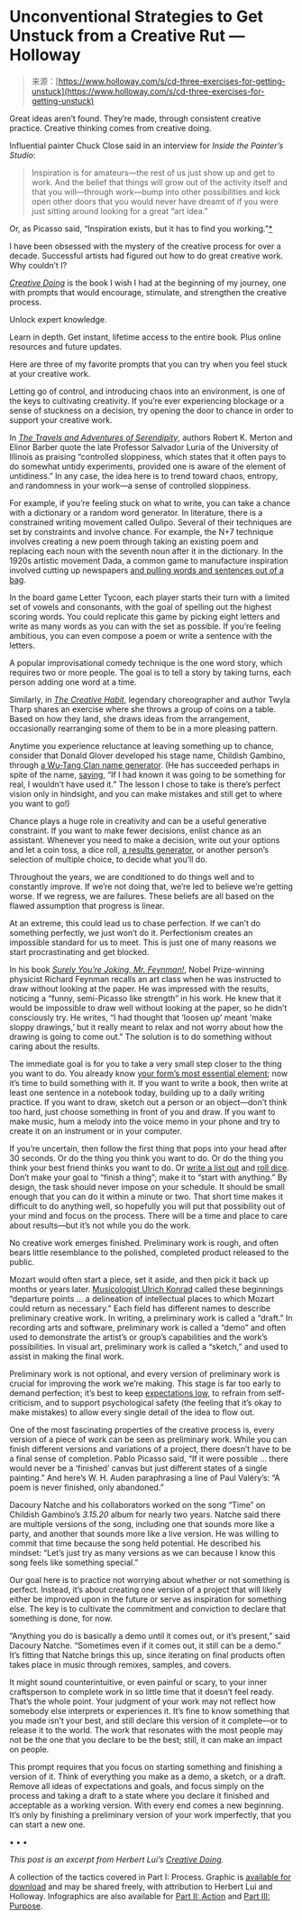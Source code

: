 <!--yml
category: 未分类
date: 2024-05-27 15:03:10
-->

# Unconventional Strategies to Get Unstuck from a Creative Rut — Holloway

> 来源：[https://www.holloway.com/s/cd-three-exercises-for-getting-unstuck](https://www.holloway.com/s/cd-three-exercises-for-getting-unstuck)

Great ideas aren’t found. They’re made, through consistent creative practice. Creative thinking comes from creative doing.

Influential painter Chuck Close said in an interview for *Inside the Painter’s Studio*:

> Inspiration is for amateurs—the rest of us just show up and get to work. And the belief that things will grow out of the activity itself and that you will—through work—bump into other possibilities and kick open other doors that you would never have dreamt of if you were just sitting around looking for a great “art idea.”

Or, as Picasso said, “Inspiration exists, but it has to find you working.”[*](https://libquotes.com/pablo-picasso/quote/lbx5g7f)

I have been obsessed with the mystery of the creative process for over a decade. Successful artists had figured out how to do great creative work. Why couldn’t I?

[*Creative Doing*](https://www.holloway.com/b/creative-doing) is the book I wish I had at the beginning of my journey, one with prompts that would encourage, stimulate, and strengthen the creative process.

Unlock expert knowledge.

Learn in depth. Get instant, lifetime access to the entire book. Plus online resources and future updates.

Here are three of my favorite prompts that you can try when you feel stuck at your creative work.

Letting go of control, and introducing chaos into an environment, is one of the keys to cultivating creativity. If you’re ever experiencing blockage or a sense of stuckness on a decision, try opening the door to chance in order to support your creative work.

In [*The Travels and Adventures of Serendipity*](https://press.princeton.edu/books/paperback/9780691126302/the-travels-and-adventures-of-serendipity), authors Robert K. Merton and Elinor Barber quote the late Professor Salvador Luria of the University of Illinois as praising “controlled sloppiness, which states that it often pays to do somewhat untidy experiments, provided one is aware of the element of untidiness.” In any case, the idea here is to trend toward chaos, entropy, and randomness in your work—a sense of controlled sloppiness.

For example, if you’re feeling stuck on what to write, you can take a chance with a dictionary or a random word generator. In literature, there is a constrained writing movement called Oulipo. Several of their techniques are set by constraints and involve chance. For example, the N+7 technique involves creating a new poem through taking an existing poem and replacing each noun with the seventh noun after it in the dictionary. In the 1920s artistic movement Dada, a common game to manufacture inspiration involved cutting up newspapers [and pulling words and sentences out of a bag](https://www.writing.upenn.edu/~afilreis/88v/tzara.html).

In the board game Letter Tycoon, each player starts their turn with a limited set of vowels and consonants, with the goal of spelling out the highest scoring words. You could replicate this game by picking eight letters and write as many words as you can with the set as possible. If you’re feeling ambitious, you can even compose a poem or write a sentence with the letters.

A popular improvisational comedy technique is the one word story, which requires two or more people. The goal is to tell a story by taking turns, each person adding one word at a time.

Similarly, in [*The Creative Habit*](https://www.amazon.com/Creative-Habit-Learn-Use-Life-dp-0743235274/dp/0743235274), legendary choreographer and author Twyla Tharp shares an exercise where she throws a group of coins on a table. Based on how they land, she draws ideas from the arrangement, occasionally rearranging some of them to be in a more pleasing pattern.

Anytime you experience reluctance at leaving something up to chance, consider that Donald Glover developed his stage name, Childish Gambino, through [a Wu-Tang Clan name generator](https://wutangclan.net/name-generator/). (He has succeeded perhaps in spite of the name, [saying](https://www.youtube.com/watch?v=gU1sTWIbw_Y), “If I had known it was going to be something for real, I wouldn’t have used it.” The lesson I chose to take is there’s perfect vision only in hindsight, and you can make mistakes and still get to where you want to go!)

Chance plays a huge role in creativity and can be a useful generative constraint. If you want to make fewer decisions, enlist chance as an assistant. Whenever you need to make a decision, write out your options and let a coin toss, a dice roll, [a results generator](https://www.randomresult.com/), or another person’s selection of multiple choice, to decide what you’ll do.

Throughout the years, we are conditioned to do things well and to constantly improve. If we’re not doing that, we’re led to believe we’re getting worse. If we regress, we are failures. These beliefs are all based on the flawed assumption that progress is linear.

At an extreme, this could lead us to chase perfection. If we can’t do something perfectly, we just won’t do it. Perfectionism creates an impossible standard for us to meet. This is just one of many reasons we start procrastinating and get blocked.

In his book [*Surely You’re Joking, Mr. Feynman!*](https://www.amazon.com/Surely-Youre-Joking-Mr-Feynman/dp/0393355624), Nobel Prize-winning physicist Richard Feynman recalls an art class when he was instructed to draw without looking at the paper. He was impressed with the results, noticing a “funny, semi-Picasso like strength” in his work. He knew that it would be impossible to draw well without looking at the paper, so he didn’t consciously try. He writes, “I had thought that ‘loosen up’ meant ‘make sloppy drawings,’ but it really meant to relax and not worry about how the drawing is going to come out.” The solution is to do something without caring about the results.

The immediate goal is for you to take a very small step closer to the thing you want to do. You already know [your form’s most essential element](https://www.holloway.com/g/creative-doing/sections/find-the-simplest-element-of-your-craft); now it’s time to build something with it. If you want to write a book, then write at least one sentence in a notebook today, building up to a daily writing practice. If you want to draw, sketch out a person or an object—don’t think too hard, just choose something in front of you and draw. If you want to make music, hum a melody into the voice memo in your phone and try to create it on an instrument or in your computer.

If you’re uncertain, then follow the first thing that pops into your head after 30 seconds. Or do the thing you think you want to do. Or do the thing you think your best friend thinks you want to do. Or [write a list out](https://www.holloway.com/g/creative-doing/sections/write-down-10-ideas) and [roll dice](/g/creative-doing/sections/roll-the-dice). Don’t make your goal to “finish a thing”; make it to “start with anything.” By design, the task should never impose on your schedule. It should be small enough that you can do it within a minute or two. That short time makes it difficult to do anything well, so hopefully you will put that possibility out of your mind and focus on the process. There will be a time and place to care about results—but it’s not while you do the work.

No creative work emerges finished. Preliminary work is rough, and often bears little resemblance to the polished, completed product released to the public.

Mozart would often start a piece, set it aside, and then pick it back up months or years later. [Musicologist Ulrich Konrad](https://www.newyorker.com/magazine/2006/07/24/the-storm-of-style) called these beginnings “departure points … a delineation of intellectual places to which Mozart could return as necessary.” Each field has different names to describe preliminary creative work. In writing, a preliminary work is called a “draft.” In recording arts and software, preliminary work is called a “demo” and often used to demonstrate the artist’s or group’s capabilities and the work’s possibilities. In visual art, preliminary work is called a “sketch,” and used to assist in making the final work.

Preliminary work is not optional, and every version of preliminary work is crucial for improving the work we’re making. This stage is far too early to demand perfection; it’s best to keep [expectations low](https://www.holloway.com/g/creative-doing/sections/relax-expectations), to refrain from self-criticism, and to support psychological safety (the feeling that it’s okay to make mistakes) to allow every single detail of the idea to flow out.

One of the most fascinating properties of the creative process is, every version of a piece of work can be seen as preliminary work. While you can finish different versions and variations of a project, there doesn’t have to be a final sense of completion. Pablo Picasso said, “If it were possible … there would never be a ‘finished’ canvas but just different states of a single painting.” And here’s W. H. Auden paraphrasing a line of Paul Valéry’s: “A poem is never finished, only abandoned.”

Dacoury Natche and his collaborators worked on the song “Time” on Childish Gambino’s *3.15.20* album for nearly two years. Natche said there are multiple versions of the song, including one that sounds more like a party, and another that sounds more like a live version. He was willing to commit that time because the song held potential. He described his mindset: “Let’s just try as many versions as we can because I know this song feels like something special.”

Our goal here is to practice not worrying about whether or not something is perfect. Instead, it’s about creating one version of a project that will likely either be improved upon in the future or serve as inspiration for something else. The key is to cultivate the commitment and conviction to declare that something is done, for now.

“Anything you do is basically a demo until it comes out, or it’s present,” said Dacoury Natche. “Sometimes even if it comes out, it still can be a demo.” It’s fitting that Natche brings this up, since iterating on final products often takes place in music through remixes, samples, and covers.

It might sound counterintuitive, or even painful or scary, to your inner craftsperson to complete work in so little time that it doesn’t feel ready. That’s the whole point. Your judgment of your work may not reflect how somebody else interprets or experiences it. It’s fine to know something that you made isn’t your best, and still declare this version of it complete—or to release it to the world. The work that resonates with the most people may not be the one that you declare to be the best; still, it can make an impact on people.

This prompt requires that you focus on starting something and finishing a version of it. Think of everything you make as a demo, a sketch, or a draft. Remove all ideas of expectations and goals, and focus simply on the process and taking a draft to a state where you declare it finished and acceptable as a working version. With every end comes a new beginning. It’s only by finishing a preliminary version of your work imperfectly, that you can start a new one.

▪︎ ▪︎ ▪︎

*This post is an excerpt from Herbert Lui’s [Creative Doing](https://www.holloway.com/b/creative-doing).*

A collection of the tactics covered in Part I: Process. Graphic is [available for download](https://assets.holloway.com/editorial/images/creative-doing/cd-graphic-Part-I-v6-1_5x.png) and may be shared freely, with attribution to Herbert Lui and Holloway. Infographics are also available for [Part II: Action](https://assets.holloway.com/editorial/images/creative-doing/cd-graphic-Part-II-v6-1_5x.png) and [Part III: Purpose](https://assets.holloway.com/editorial/images/creative-doing/cd-graphic-Part-III-v6-1_5x.png).